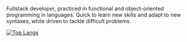 Fullstack developer, practiced in functional and object-oriented programming in languages. Quick to learn new skills and adapt to new syntaxes, while driven to tackle difficult problems. 

[![Top Langs](https://github-readme-stats.vercel.app/api/top-langs/?username=Yma-Van2020&langs_count=10&theme=radical)](https://github.com/Yma-Van2020/github-readme-stats)
